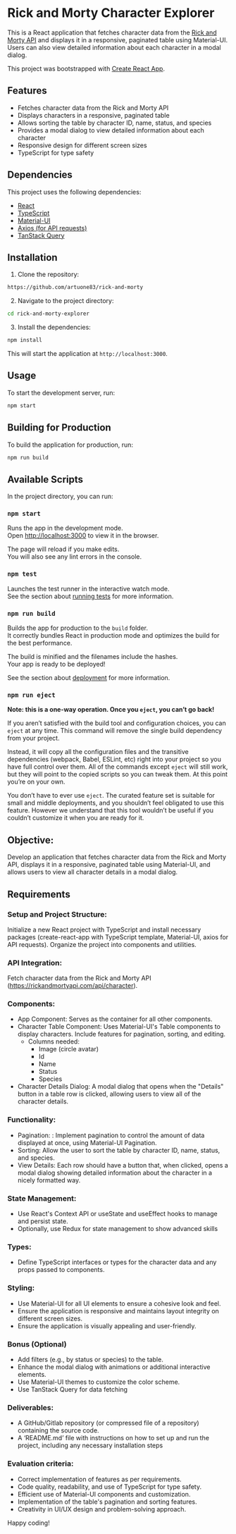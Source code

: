 # Rick and Morty Character Explorer

This is a React application that fetches character data from the [Rick and Morty API](https://rickandmortyapi.com/documentation/) and displays it in a responsive, paginated table using Material-UI. Users can also view detailed information about each character in a modal dialog.

This project was bootstrapped with [Create React App](https://github.com/facebook/create-react-app).

## Features

- Fetches character data from the Rick and Morty API
- Displays characters in a responsive, paginated table
- Allows sorting the table by character ID, name, status, and species
- Provides a modal dialog to view detailed information about each character
- Responsive design for different screen sizes
- TypeScript for type safety

## Dependencies

This project uses the following dependencies:

- [React](https://react.dev/)
- [TypeScript](https://www.typescriptlang.org/docs/)
- [Material-UI](https://mui.com/material-ui/)
- [Axios (for API requests)](https://axios-http.com/docs/intro)
- [TanStack Query](https://tanstack.com/)

## Installation

1. Clone the repository:

```bash
https://github.com/artuone83/rick-and-morty
```

2. Navigate to the project directory:

```bash
cd rick-and-morty-explorer
```

3. Install the dependencies:

```bash
npm install
```

This will start the application at `http://localhost:3000`.

## Usage

To start the development server, run:

```bash
npm start
```

## Building for Production

To build the application for production, run:

```bash
npm run build
```

## Available Scripts

In the project directory, you can run:

### `npm start`

Runs the app in the development mode.\
Open [http://localhost:3000](http://localhost:3000) to view it in the browser.

The page will reload if you make edits.\
You will also see any lint errors in the console.

### `npm test`

Launches the test runner in the interactive watch mode.\
See the section about [running tests](https://facebook.github.io/create-react-app/docs/running-tests) for more information.

### `npm run build`

Builds the app for production to the `build` folder.\
It correctly bundles React in production mode and optimizes the build for the best performance.

The build is minified and the filenames include the hashes.\
Your app is ready to be deployed!

See the section about [deployment](https://facebook.github.io/create-react-app/docs/deployment) for more information.

### `npm run eject`

**Note: this is a one-way operation. Once you `eject`, you can’t go back!**

If you aren’t satisfied with the build tool and configuration choices, you can `eject` at any time. This command will remove the single build dependency from your project.

Instead, it will copy all the configuration files and the transitive dependencies (webpack, Babel, ESLint, etc) right into your project so you have full control over them. All of the commands except `eject` will still work, but they will point to the copied scripts so you can tweak them. At this point you’re on your own.

You don’t have to ever use `eject`. The curated feature set is suitable for small and middle deployments, and you shouldn’t feel obligated to use this feature. However we understand that this tool wouldn’t be useful if you couldn’t customize it when you are ready for it.

## Objective:

Develop an application that fetches character data from the Rick and Morty API, displays it in a responsive, paginated table using Material-UI, and allows users to view all character details in a modal dialog.

## Requirements

### Setup and Project Structure:

Initialize a new React project with TypeScript and install necessary packages (create-react-app with TypeScript template, Material-UI, axios for API requests).
Organize the project into components and utilities.

### API Integration:

Fetch character data from the Rick and Morty API (https://rickandmortyapi.com/api/character).

### Components:

- App Component: Serves as the container for all other components.
- Character Table Component: Uses Material-UI's Table components to display characters. Include features for pagination, sorting, and editing.
  - Columns needed:
    - Image (circle avatar)
    - Id
    - Name
    - Status
    - Species
- Character Details Dialog: A modal dialog that opens when the "Details" button in a table row is clicked, allowing users to view all of the character details.

### Functionality:

- Pagination: : Implement pagination to control the amount of data displayed at once, using Material-UI Pagination.
- Sorting: Allow the user to sort the table by character ID, name, status, and species.
- View Details: Each row should have a button that, when clicked, opens a modal dialog showing detailed information about the character in a nicely formatted way.

### State Management:

- Use React's Context API or useState and useEffect hooks to manage and persist state.
- Optionally, use Redux for state management to show advanced skills

### Types:

- Define TypeScript interfaces or types for the character data and any props passed to components.

### Styling:

- Use Material-UI for all UI elements to ensure a cohesive look and feel.
- Ensure the application is responsive and maintains layout integrity on different screen sizes.
- Ensure the application is visually appealing and user-friendly.

### Bonus (Optional)

- Add filters (e.g., by status or species) to the table.
- Enhance the modal dialog with animations or additional interactive elements.
- Use Material-UI themes to customize the color scheme.
- Use TanStack Query for data fetching

### Deliverables:

- A GitHub/Gitlab repository (or compressed file of a repository) containing the source code.
- A ‘README.md’ file with instructions on how to set up and run the project, including any necessary installation steps

### Evaluation criteria:

- Correct implementation of features as per requirements.
- Code quality, readability, and use of TypeScript for type safety.
- Efficient use of Material-UI components and customization.
- Implementation of the table's pagination and sorting features.
- Creativity in UI/UX design and problem-solving approach.

Happy coding!
